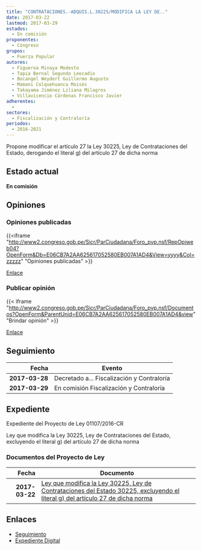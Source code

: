 ```yaml
---
title: "CONTRATACIONES.-ADQUIS.L.30225/MODIFICA LA LEY DE.."
date: 2017-03-22
lastmod: 2017-03-29
estados: 
  - En comisión
proponentes: 
  - Congreso
grupos: 
  - Fuerza Popular
autores: 
  - Figueroa Minaya Modesto
  - Tapia Bernal Segundo Leocadio
  - Bocangel Weydert Guillermo Augusto
  - Mamani Colquehuanca Moisés
  - Takayama Jiménez Liliana Milagros
  - Villavicencio Cárdenas Francisco Javier
adherentes: 
  - 
sectores: 
  - Fiscalización y Contraloría
periodos: 
  - 2016-2021
---
```


Propone modificar el artículo 27 la Ley 30225, Ley de Contrataciones del Estado, derogando el literal g) del artículo 27 de dicha norma


## Estado actual

**En comisión**

## Opiniones

### Opiniones publicadas

{{<iframe "http://www2.congreso.gob.pe/Sicr/ParCiudadana/Foro_pvp.nsf/RepOpiweb04?OpenForm&Db=E06CB7A2AA625617052580EB007A1AD4&View=yyyy&Col=zzzzz" "Opiniones publicadas" >}}

[Enlace](http://www2.congreso.gob.pe/Sicr/ParCiudadana/Foro_pvp.nsf/RepOpiweb04?OpenForm&Db=E06CB7A2AA625617052580EB007A1AD4&View=yyyy&Col=zzzzz)
### Publicar opinión

{{< iframe "http://www2.congreso.gob.pe/Sicr/ParCiudadana/Foro_pvp.nsf/Documentos?OpenForm&ParentUnid=E06CB7A2AA625617052580EB007A1AD4&view" "Brindar opinión" >}}

[Enlace](http://www2.congreso.gob.pe/Sicr/ParCiudadana/Foro_pvp.nsf/Documentos?OpenForm&ParentUnid=E06CB7A2AA625617052580EB007A1AD4&view)

## Seguimiento

| Fecha | Evento |
|------:|--------|
| **2017-03-28** | Decretado a... Fiscalización y Contraloría|
| **2017-03-29** | En comisión Fiscalización y Contraloría|


## Expediente

Expediente del Proyecto de Ley 01107/2016-CR

Ley que modifica la Ley 30225, Ley de Contrataciones del Estado, excluyendo el literal g) del artículo 27 de dicha norma


### Documentos del Proyecto de Ley

| Fecha | Documento |
|------:|--------|
| **2017-03-22** | [Ley que modifica la Ley 30225, Ley de Contrataciones del Estado 30225, excluyendo el literal g) del artículo 27 de dicha norma](http://www.leyes.congreso.gob.pe/Documentos/2016_2021/Proyectos_de_Ley_y_de_Resoluciones_Legislativas/PL0110720170322.pdf) |

## Enlaces 

- [Seguimiento](http://www2.congreso.gob.pe/Sicr/TraDocEstProc/CLProLey2016.nsf/f7fff46988ca05b1052578e100829cc7/e563624a3e55065c052580eb007815dc?OpenDocument)
- [Expediente Digital](http://www2.congreso.gob.pehttp://www2.congreso.gob.pe/Sicr/TraDocEstProc/CLProLey2016.nsf/f7fff46988ca05b1052578e100829cc7/e563624a3e55065c052580eb007815dc?OpenDocument&Click=05257FB7005EB655.eb71d0cf91d8294e05256cdf006b5706/$Body/0.1C6C)
